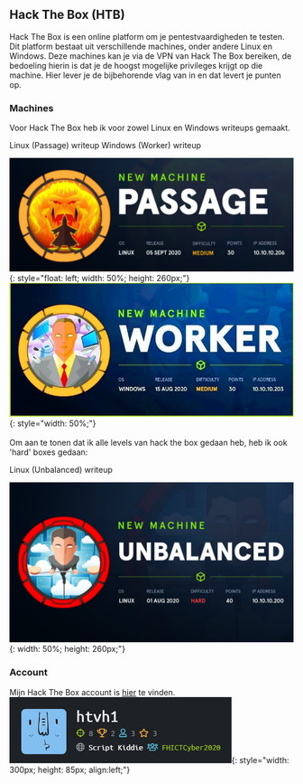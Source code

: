 ## Hack The Box (HTB)
Hack The Box is een online platform om je pentestvaardigheden te testen. Dit platform bestaat uit verschillende
machines, onder andere Linux en Windows. Deze machines kan je via de VPN van Hack The Box bereiken, de bedoeling hierin
is dat je de hoogst mogelijke privileges krijgt op die machine. Hier lever je de bijbehorende vlag van in en dat levert
je punten op.

### Machines
Voor Hack The Box heb ik voor zowel Linux en Windows writeups gemaakt.

<a class="downloadlink" onClick="passwd('./files/Passage-writeup_TvH.docx','Linux (Passage) writeup')">Linux (Passage) writeup</a>
<a class="downloadlink" id="windowslink" onClick="passwd('./files/Worker_writeup.docx','Windows (Worker) writeup')">Windows (Worker) writeup</a>

![Linux machine writeup](/images/htb/Passage.png){: style="float: left; width: 50%; height: 260px;"}
![Windows machine writeup](/images/htb/worker.jpg){: style="width: 50%;"}
<br />
<br />
Om aan te tonen dat ik alle levels van hack the box gedaan heb, heb ik ook 'hard' boxes gedaan:

<a class="downloadlink" onClick="passwd('./files/Unbalanced-writeup_TvH.docx','Linux (Unbalanced) writeup')">Linux (Unbalanced) writeup</a>

![Unbalanced machine writeup](/images/htb/unbalanced.jpg){: width: 50%; height: 260px;"}
<br />
### Account
Mijn Hack The Box account is [hier](https://www.hackthebox.eu/home/users/profile/393681) te vinden. <br>
![Profile HTB](/images/htb/htb.PNG){: style="width: 300px; height: 85px; align:left;"}
<br />



